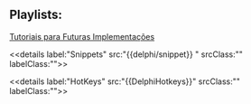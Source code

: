 ## Playlists:

[Tutoriais para Futuras Implementações](https://www.youtube.com/playlist?list=PLCLIKt-QpRhKyxYj8lzLfr-Oe_NB8p_oT&jct=IRz8OdlSFCKusEJSDEbyNA)

<<details label:"Snippets" src:"{{delphi/snippet}}
" srcClass:"" labelClass:"">>

<<details label:"HotKeys" src:"{{DelphiHotkeys}}" srcClass:"" labelClass:"">>


<footer>

</footer>

